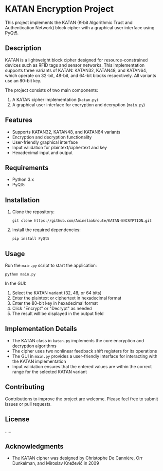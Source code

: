 # KATAN Encryption Project

This project implements the KATAN (K-bit Algorithmic Trust and Authentication Network) block cipher with a graphical user interface using PyQt5.

## Description

KATAN is a lightweight block cipher designed for resource-constrained devices such as RFID tags and sensor networks. This implementation supports three variants of KATAN: KATAN32, KATAN48, and KATAN64, which operate on 32-bit, 48-bit, and 64-bit blocks respectively. All variants use an 80-bit key.

The project consists of two main components:
1. A KATAN cipher implementation (`katan.py`)
2. A graphical user interface for encryption and decryption (`main.py`)

## Features

- Supports KATAN32, KATAN48, and KATAN64 variants
- Encryption and decryption functionality
- User-friendly graphical interface
- Input validation for plaintext/ciphertext and key
- Hexadecimal input and output

## Requirements

- Python 3.x
- PyQt5

## Installation

1. Clone the repository:
   ```
   git clone https://github.com/Aminelaakroute/KATAN-ENCRYPTION.git
   ```
2. Install the required dependencies:
   ```
   pip install PyQt5
   ```

## Usage

Run the `main.py` script to start the application:

```
python main.py
```

In the GUI:
1. Select the KATAN variant (32, 48, or 64 bits)
2. Enter the plaintext or ciphertext in hexadecimal format
3. Enter the 80-bit key in hexadecimal format
4. Click "Encrypt" or "Decrypt" as needed
5. The result will be displayed in the output field

## Implementation Details

- The KATAN class in `katan.py` implements the core encryption and decryption algorithms
- The cipher uses two nonlinear feedback shift registers for its operations
- The GUI in `main.py` provides a user-friendly interface for interacting with the KATAN implementation
- Input validation ensures that the entered values are within the correct range for the selected KATAN variant

## Contributing

Contributions to improve the project are welcome. Please feel free to submit issues or pull requests.

## License

.....

## Acknowledgments

- The KATAN cipher was designed by Christophe De Cannière, Orr Dunkelman, and Miroslav Knežević in 2009
